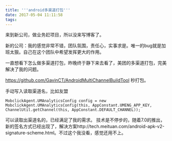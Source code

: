 ```yaml
---
title: '''android多渠道打包'''
date: 2017-05-04 11:11:58
tags:
---
```

来到新公司，做业务赶项目，所以没来写博客了。

新的公司：我的感觉非常不错，团队氛围，责任心，实事求是。唯一的bug就是加班太狠。自己在这个团队中希望发挥更大的作用。

一直想看下怎么做多渠道打包，昨晚终于静下来去看了，美团的多渠道打包，完美解决了我的问题。

https://github.com/GavinCT/AndroidMultiChannelBuildTool 秒打包。

手动写入读取渠道名，比如友盟


    MobclickAgent.UMAnalyticsConfig config = new MobclickAgent.UMAnalyticsConfig(this, AppConstant.UMENG_APP_KEY, ChannelUtil.getChannel(this, AppConstant.DEFAULT_CHANNEL));


可以读取出渠道名的，已经满足了我的需求。
技术是不停步的，随着7.0的推出，新的签名方式已经出现了，解决方案http://tech.meituan.com/android-apk-v2-signature-scheme.html。不过这个我没看，感觉还用不上。